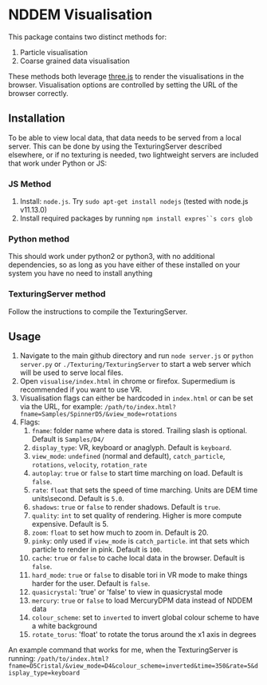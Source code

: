 # NDDEM Visualisation

This package contains two distinct methods for:
  1. Particle visualisation
  2. Coarse grained data visualisation
  
These methods both leverage [three.js](https://threejs.org/) to render the visualisations in the browser. Visualisation options are controlled by setting the URL of the browser correctly.

## Installation
To be able to view local data, that data needs to be served from a local server. This can be done by using the TexturingServer described elsewhere, or if no texturing is needed, two lightweight servers are included that work under Python or JS:

### JS Method
  1. Install: `node.js`. Try `sudo apt-get install nodejs` (tested with node.js v11.13.0)
  2. Install required packages by running `npm install expres``s cors glob`

### Python method
This should work under python2 or python3, with no additional dependencies, so as long as you have either of these installed on your system you have no need to install anything

### TexturingServer method
Follow the instructions to compile the TexturingServer.

## Usage

1. Navigate to the main github directory and run `node server.js` or `python server.py` or `./Texturing/TexturingServer` to start a web server which will be used to serve local files.
2. Open `visualise/index.html` in chrome or firefox. Supermedium is recommended if you want to use VR.
3. Visualisation flags can either be hardcoded in `index.html` or can be set via the URL, for example: `/path/to/index.html?fname=Samples/SpinnerD5/&view_mode=rotations`
2. Flags:
    1. `fname`: folder name where data is stored. Trailing slash is optional. Default is `Samples/D4/`
    2. `display_type`: VR, keyboard or anaglyph. Default is `keyboard`.
    3. `view_mode`: `undefined` (normal and default), `catch_particle`, `rotations`, `velocity`, `rotation_rate`
    4. `autoplay`: `true` or `false` to start time marching on load. Default is `false`.
    5. `rate`: `float` that sets the speed of time marching. Units are DEM time units\second. Default is `5.0`.
    6. `shadows`: `true` or `false` to render shadows. Default is `true`.
    7. `quality`: `int` to set quality of rendering. Higher is more compute expensive. Default is 5.
    8. `zoom`: `float` to set how much to zoom in. Default is 20.
    9. `pinky`: only used if `view_mode` is `catch_particle`. int that sets which particle to render in pink. Default is `100`.
    10. `cache`: `true` or `false` to cache local data in the browser. Default is `false`.
    11. `hard_mode`: `true` or `false` to disable tori in VR mode to make things harder for the user. Default is `false`.
    12. `quasicrystal`: 'true' or 'false' to view in quasicrystal mode
    13. `mercury`: `true` or `false` to load MercuryDPM data instead of NDDEM data
    14. `colour_scheme`: set to `inverted` to invert global colour scheme to have a white background
    15. `rotate_torus`: 'float' to rotate the torus around the x1 axis in degrees

An example command that works for me, when the TexturingServer is running: `/path/to/index.html?fname=D5Cristal/&view_mode=D4&colour_scheme=inverted&time=350&rate=5&display_type=keyboard`
